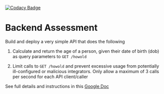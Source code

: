 
[![Codacy Badge](https://api.codacy.com/project/badge/Grade/ef3690cbe1134ed99f4de383c8248b17)](https://app.codacy.com/gh/Marrwan/pipeline-assessment?utm_source=github.com&utm_medium=referral&utm_content=Marrwan/pipeline-assessment&utm_campaign=Badge_Grade_Settings)

# Backend Assessment

Build and deploy a very simple API that does the following

1.  Calculate and return the age of a person, given their date of birth (dob) as query parameters to `GET /howold`

2.  Limit calls to `GET /howold` and prevent excessive usage from potentially ill-configured or malicious integrators. Only allow a maximum of 3 calls per second for each API client/caller

See full details and instructions in this [Google Doc](https://docs.google.com/document/d/1ma5vKz0j34gwI9WYrZddMM1ENlQddGOVFJ5qdSq2QlQ)